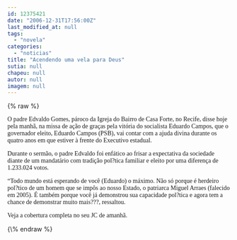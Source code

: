 ```yaml
---
id: 12375421
date: "2006-12-31T17:56:00Z"
last_modified_at: null
tags:
  - "novela"
categories:
  - "noticias"
title: "Acendendo uma vela para Deus"
sutia: null
chapeu: null
autor: null
imagem: null
---
```

{\% raw %}
<p><P><FONT face=Verdana>O&nbsp;padre Edvaldo Gomes, pároco da Igreja do Bairro de Casa Forte, no Recife, disse hoje pela manhã, na missa de ação de graças pela vitória do socialista Eduardo Campos, que o governador eleito, Eduardo Campos (PSB), vai contar com a ajuda divina durante os quatro anos em que estiver à frente do Executivo estadual.</FONT></P></p>
<p><P><FONT face=Verdana>Durante o sermão, o padre Edvaldo foi enfático ao frisar a expectativa da sociedade diante de um mandatário com tradição pol?tica familiar e eleito por uma diferença de 1.233.024 votos. </FONT></P></p>
<p><P><FONT face=Verdana>“Todo mundo está esperando de você (Eduardo) o máximo. Não só porque é herdeiro pol?tico de um homem que se impôs ao nosso Estado, o patriarca Miguel Arraes (falecido em 2005). É também porque você já demonstrou sua capacidade pol?tica e agora tem a chance de demonstrar muito mais???, ressaltou.</FONT></P></p>
<p><P><FONT face=Verdana>Veja a cobertura completa no seu JC de amanhã.</FONT></P> </p>
{\% endraw %}